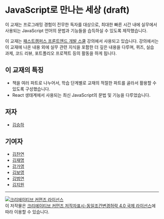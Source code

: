 # JavaScript로 만나는 세상 (draft)

이 교재는 프로그래밍 경험이 전무한 독자를 대상으로, 최대한 빠른 시간 내에 실무에서 사용되는 JavaScript 언어의 문법과 기능들을 습득하실 수 있도록 제작했습니다.

이 교재는 [패스트캠퍼스 프론트엔드 개발 스쿨](http://school.fastcampus.co.kr/dev_fds/) 강의에서 사용되고 있습니다. 강의에서는 이 교재에 나온 내용 외에 실무 관련 지식을 포함한 더 깊은 내용을 다루며, 퀴즈, 실습 과제, 코드 리뷰, 포트폴리오 프로젝트 등의 활동을 하게 됩니다.

## 이 교재의 특징

- 책을 여러 파트로 나누어서, 학습 단계별로 교재의 적절한 파트를 골라서 활용할 수 있도록 구성했습니다.
- React 생태계에서 사용되는 최신 JavaScript의 문법 및 기능을 다루었습니다.

## 저자

- [김승하](https://github.com/seungha-kim)

## 기여자

- [김찬연](https://github.com/chayeoi) <!-- 오타 수정 -->
- [김재명](https://github.com/stared329) <!-- 변수 선언 방법 비교표 제작 -->
- [강가영]() <!-- 예제 코드 버그 수정 -->
- [김보영](https://github.com/underbleu) <!-- 오타 수정 -->
- [김범연](https://github.com/BeomyeonAndrewKim) <!-- 내용 오류 수정 -->
- [김지원](https://github.com/jiwonkirn) <!-- 내용 오류 수정 -->

---

<a rel="license" href="http://creativecommons.org/licenses/by-sa/4.0/"><img alt="크리에이티브 커먼즈 라이선스" style="border-width:0" src="https://i.creativecommons.org/l/by-sa/4.0/88x31.png" /></a><br />이 저작물은 <a rel="license" href="http://creativecommons.org/licenses/by-sa/4.0/">크리에이티브 커먼즈 저작자표시-동일조건변경허락 4.0 국제 라이선스</a>에 따라 이용할 수 있습니다.
